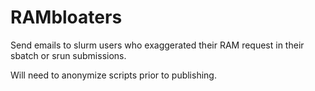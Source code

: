 # RAMbloaters
Send emails to slurm users who exaggerated their RAM request in their sbatch or srun submissions.

Will need to anonymize scripts prior to publishing.
